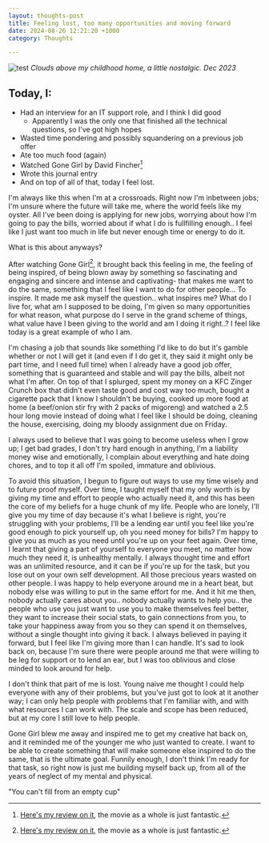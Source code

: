 ```yaml
---
layout: thoughts-post
title: Feeling lost, too many opportunities and moving forward
date: 2024-08-26 12:21:20 +1000
category: Thoughts

---
```


<style>
.site-title {
    background: linear-gradient(var(--rotation), #FFE600, #8eff65, #FF9753, #FFE500);
    background-clip: text;
}
// yellow orange green orange
</style>

![test]({{base.url}}/assets/R1-04824-0022.jpg) *Clouds above my childhood home, a little nostalgic. Dec 2023*

## Today, I: 
- Had an interview for an IT support role, and I think I did good
    - Apparently I was the only one that finished all the technical questions, so I've got high hopes
- Wasted time pondering and possibly squandering on a previous job offer
- Ate too much food (again) 
- Watched Gone Girl by David Fincher[^1]
- Wrote this journal entry
- And on top of all of that, today I feel lost. 

I'm always like this when I'm at a crossroads. Right now I'm inbetween jobs; I'm unsure where the future will take me, where the world feels like my oyster. All I've been doing is applying for new jobs, worrying about how I'm going to pay the bills, worried about if what I do is fullfilling enough.. I feel like I just want too much in life but never enough time or energy to do it. 

What is this about anyways? 

After watching Gone Girl[^1], it brought back this feeling in me, the feeling of being inspired, of being blown away by something so fascinating and engaging and sincere and intense and captivating- that makes me want to do the same, something that I feel like I want to do for other people... To inspire. It made me ask myself the question.. what inspires me? What do I live for, what am I supposed to be doing, I'm given so many opportunities for what reason, what purpose do I serve in the grand scheme of things, what value have I been giving to the world and am I doing it right..? I feel like today is a great example of who I am. 

I'm chasing a job that sounds like something I'd like to do but it's gamble whether or not I will get it (and even if I do get it, they said it might only be part time, and I need full time) when I already have a good job offer, something that is guaranteed and stable and will pay the bills, albeit not what I'm after. On top of that I splurged, spent my money on a KFC Zinger Crunch box that didn't even taste good and cost way too much, bought a cigarette pack that I know I shouldn't be buying, cooked up more food at home (a beef/onion stir fry with 2 packs of migoreng) and watched a 2.5 hour long movie instead of doing what I feel like I should be doing, cleaning the house, exercising, doing my bloody assignment due on Friday. 

I always used to believe that I was going to become useless when I grow up; I get bad grades, I don't try hard enough in anything, I'm a liability money wise and emotionally, I complain about everything and hate doing chores, and to top it all off I'm spoiled, immature and oblivious. 

To avoid this situation, I begun to figure out ways to use my time wisely and to future proof myself. Over time, I taught myself that my only worth is by giving my time and effort to people who actually need it, and this has been the core of my beliefs for a huge chunk of my life. People who are lonely, I'll give you my time of day because it's what I believe is right, you're struggling with your problems, I'll be a lending ear until you feel like you're good enough to pick yourself up, oh you need money for bills? I'm happy to give you as much as you need until you're up on your feet again. Over time, I learnt that giving a part of yourself to everyone you meet, no matter how much they need it, is unhealthy mentally. I always thought time and effort was an unlimited resource, and it can be if you're up for the task, but you lose out on your own self development. All those precious years wasted on other people. I was happy to help everyone around me in a heart beat, but nobody else was willing to put in the same effort for me. And it hit me then, nobody actually cares about you.. nobody actually wants to help you.. the people who use you just want to use you to make themselves feel better, they want to increase their social stats, to gain connections from you, to take your happiness away from you so they can spend it on themselves, without a single thought into giving it back. I always believed in paying it forward, but I feel like I'm giving more than I can handle. It's sad to look back on, because I'm sure there were people around me that were willing to be leg for support or to lend an ear, but I was too oblivious and close minded to look around for help.  

I don't think that part of me is lost. Young naive me thought I could help everyone with any of their problems, but you've just got to look at it another way; I can only help people with problems that I'm familiar with, and with what resources I can work with. The scale and scope has been reduced, but at my core I still love to help people. 

Gone Girl blew me away and inspired me to get my creative hat back on, and it reminded me of the younger me who just wanted to create. I want to be able to create something that will make someone else inspired to do the same, that is the ultimate goal. Funnily enough, I don't think I'm ready for that task, so right now is just me building myself back up, from all of the years of neglect of my mental and physical.

"You can't fill from an empty cup"

[^1]: [Here's my review on it](https://boxd.it/7bOJtn), the movie as a whole is just fantastic.